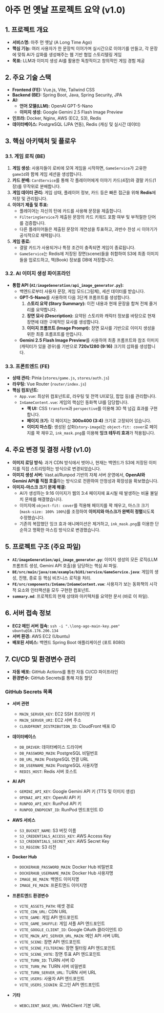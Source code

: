 # 아주 먼 옛날 프로젝트 요약 (v1.0)

## 1. 프로젝트 개요
- **서비스명:** 아주 먼 옛날 (A Long Time Ago)
- **핵심 기능:** 여러 사용자가 한 문장씩 이어가며 실시간으로 이야기를 만들고, 각 문장에 맞춰 AI가 삽화를 생성해주는 웹 기반 협업 스토리텔링 게임
- **목표:** LLM과 이미지 생성 AI를 활용한 독창적이고 창의적인 게임 경험 제공

## 2. 주요 기술 스택
- **Frontend (FE):** Vue.js, Vite, Tailwind CSS
- **Backend (BE):** Spring Boot, Java, Spring Security, JPA
- **AI:**
    - **언어 모델(LLM):** OpenAI GPT-5-Nano
    - **이미지 생성:** Google Gemini 2.5 Flash Image Preview
- **인프라:** Docker, Nginx, AWS (EC2, S3), Redis
- **데이터베이스:** PostgreSQL (JPA 연동), Redis (캐싱 및 실시간 데이터)

## 3. 핵심 아키텍처 및 플로우

### 3.1. 게임 로직 (BE)
1. **게임 생성:** 사용자들이 로비에 모여 게임을 시작하면, `GameService`가 고유한 `gameId`와 함께 게임 세션을 생성합니다.
2. **카드 분배:** `CardService`를 통해 각 플레이어에게 이야기 카드(4장)와 결말 카드(1장)를 무작위로 분배합니다.
3. **게임 데이터 관리:** 게임 상태, 플레이어 정보, 카드 등은 빠른 접근을 위해 **Redis**에 저장 및 관리됩니다.
4. **이야기 제출 및 투표:**
    - 플레이어는 자신의 턴에 카드를 사용해 문장을 제출합니다.
    - `FilteringService`가 제출된 문장의 카드 키워드 포함 여부 및 부적절한 단어를 검증합니다.
    - 다른 플레이어들은 제출된 문장의 개연성을 투표하고, 과반수 찬성 시 이야기가 공식적으로 채택됩니다.
5. **게임 종료:**
    - 결말 카드가 사용되거나 특정 조건이 충족되면 게임이 종료됩니다.
    - `GameService`는 Redis에 저장된 장면(scene)들을 취합하여 S3에 최종 이미지들을 업로드하고, 책(Book) 정보를 DB에 저장합니다.

### 3.2. AI 이미지 생성 파이프라인
- **통합 API (`AI/imageGeneration/api_image_generator.py`):**
    - 백엔드로부터 사용자 문장, 게임 모드(그림체), 세션 데이터를 받습니다.
    - **GPT-5-Nano**를 사용하여 다음 3단계 프롬프트를 생성합니다.
        1. **스토리 요약 (Story Summary):** 이전 내용과 현재 문장을 합쳐 전체 줄거리를 요약합니다.
        2. **장면 묘사 (Description):** 요약된 스토리와 캐릭터 정보를 바탕으로 현재 장면에 대한 구체적인 묘사를 생성합니다.
        3. **이미지 프롬프트 (Image Prompt):** 장면 묘사를 기반으로 이미지 생성을 위한 최종 프롬프트를 만듭니다.
    - **Gemini 2.5 Flash Image Preview**를 사용하여 최종 프롬프트와 참조 이미지(캐릭터가 있을 경우)를 기반으로 **720x1280 (9:16)** 크기의 삽화를 생성합니다.

### 3.3. 프론트엔드 (FE)
- **상태 관리:** Pinia (`stores/game.js`, `stores/auth.js`)
- **라우팅:** Vue Router (`router/index.js`)
- **핵심 컴포넌트:**
    - `App.vue`: 최상위 컴포넌트로, 라우팅 및 전역 UI(로딩, 팝업 등)를 관리합니다.
    - `InGameContent.vue`: 게임의 핵심인 동화책 UI를 담당합니다.
        - **책 UI:** CSS `transform`과 `perspective`를 이용해 3D 책 넘김 효과를 구현합니다.
        - **페이지 크기:** 각 페이지는 **300x400 (3:4)** 크기로 고정되어 있습니다.
        - **이미지 마스킹:** 생성된 삽화(`story-image`)는 `object-fit: cover`로 페이지를 꽉 채우고, `ink_mask.png`를 이용해 **잉크 테두리 효과**가 적용됩니다.

## 4. 주요 변경 및 결정 사항 (v1.0)
- **이미지 로딩 방식:** 과거 CDN 방식에서 벗어나, 현재는 백엔드가 S3에 저장된 이미지를 직접 스트리밍하는 방식으로 변경되었습니다.
- **이미지 생성 서버:** Vast.ai/Runpod 기반의 자체 서버 운영에서, **OpenAI와 Gemini API를 직접 호출**하는 방식으로 전환하여 안정성과 확장성을 확보했습니다.
- **이미지-마스크 크기 문제 해결:**
    - AI가 생성하는 9:16 이미지가 웹의 3:4 페이지에 표시될 때 발생하는 비율 불일치 문제를 해결했습니다.
    - 이미지에 `object-fit: cover`를 적용해 페이지를 꽉 채우고, 마스크 크기(`mask-size: 100% 100%`)를 조정하여 **이미지와 마스크가 완벽히 정렬**되도록 수정했습니다.
    - 기존의 복잡했던 잉크 효과 애니메이션은 제거하고, `ink_mask.png`를 이용한 단순하고 명확한 마스킹 방식으로 변경했습니다.

## 5. 프로젝트 구조 (주요 파일)
- **`AI/imageGeneration/api_image_generator.py`**: 이미지 생성의 모든 로직(LLM 프롬프트 생성, Gemini API 호출)을 담당하는 핵심 AI 파일.
- **`BE/src/main/java/com/example/b101/service/GameService.java`**: 게임의 생성, 진행, 종료 등 핵심 비즈니스 로직을 처리.
- **`FE/src/components/InGame/InGameContent.vue`**: 사용자가 보는 동화책의 시각적 요소와 인터랙션을 모두 구현한 컴포넌트.
- **`summary.md`**: 프로젝트의 현재 상태와 아키텍처를 요약한 문서 (바로 이 파일).

## 6. 서버 접속 정보
- **EC2 메인 서버 접속:** `ssh -i ".\long-ago-main-key.pem" ubuntu@16.176.206.134`
- **서버 환경:** AWS EC2 (Ubuntu)
- **배포된 서비스:** 백엔드 Spring Boot 애플리케이션 (포트 8080)

## 7. CI/CD 및 환경변수 관리
- **자동 배포:** GitHub Actions를 통한 자동 CI/CD 파이프라인
- **환경변수:** GitHub Secrets를 통해 자동 할당

### GitHub Secrets 목록
- **서버 관련**
  - `MAIN_SERVER_KEY`: EC2 SSH 프라이빗 키
  - `MAIN_SERVER_URI`: EC2 서버 주소
  - `CLOUDFRONT_DISTRIBUTION_ID`: CloudFront 배포 ID

- **데이터베이스**
  - `DB_DRIVER`: 데이터베이스 드라이버
  - `DB_PASSWORD_MAIN`: PostgreSQL 비밀번호
  - `DB_URL_MAIN`: PostgreSQL 연결 URL
  - `DB_USERNAME_MAIN`: PostgreSQL 사용자명
  - `REDIS_HOST`: Redis 서버 호스트

- **AI API**
  - `GEMINI_API_KEY`: Google Gemini API 키 (TTS 및 이미지 생성)
  - `OPENAI_API_KEY`: OpenAI API 키
  - `RUNPOD_API_KEY`: RunPod API 키
  - `RUNPOD_ENDPOINT_ID`: RunPod 엔드포인트 ID

- **AWS 서비스**
  - `S3_BUCKET_NAME`: S3 버킷 이름
  - `S3_CREDENTIALS_ACCESS_KEY`: AWS Access Key
  - `S3_CREDENTIALS_SECRET_KEY`: AWS Secret Key
  - `S3_REGION`: S3 리전

- **Docker Hub**
  - `DOCKERHUB_PASSWORD_MAIN`: Docker Hub 비밀번호
  - `DOCKERHUB_USERNAME_MAIN`: Docker Hub 사용자명
  - `IMAGE_BE_MAIN`: 백엔드 이미지명
  - `IMAGE_FE_MAIN`: 프론트엔드 이미지명

- **프론트엔드 환경변수**
  - `VITE_ASSETS_PATH`: 에셋 경로
  - `VITE_CDN_URL`: CDN URL
  - `VITE_GAME`: 게임 API 엔드포인트
  - `VITE_GAME_SHUFFLE`: 게임 셔플 API 엔드포인트
  - `VITE_GOOGLE_CLIENT_ID`: Google OAuth 클라이언트 ID
  - `VITE_MAIN_API_SERVER_URL_MAIN`: 메인 API 서버 URL
  - `VITE_SCENE`: 장면 API 엔드포인트
  - `VITE_SCENE_FILTERING`: 장면 필터링 API 엔드포인트
  - `VITE_SCENE_VOTE`: 장면 투표 API 엔드포인트
  - `VITE_TURN_ID`: TURN 서버 ID
  - `VITE_TURN_PW`: TURN 서버 비밀번호
  - `VITE_TURN_SERVER_URL`: TURN 서버 URL
  - `VITE_USERS`: 사용자 API 엔드포인트
  - `VITE_USERS_SIGNIN`: 로그인 API 엔드포인트

- **기타**
  - `WEBCLIENT_BASE_URL`: WebClient 기본 URL
